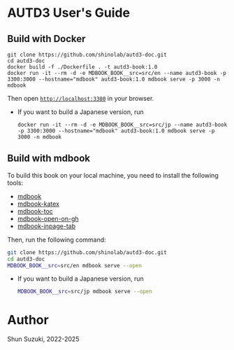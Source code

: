 # AUTD3 User's Guide

## Build with Docker

```
git clone https://github.com/shinolab/autd3-doc.git
cd autd3-doc
docker build -f ./Dockerfile . -t autd3-book:1.0
docker run -it --rm -d -e MDBOOK_BOOK__src=src/en --name autd3-book -p 3300:3000 --hostname="mdbook" autd3-book:1.0 mdbook serve -p 3000 -n mdbook
```

Then open [`http://localhost:3300`](http://localhost:3300) in your browser.

- If you want to build a Japanese version, run
    ```
    docker run -it --rm -d -e MDBOOK_BOOK__src=src/jp --name autd3-book -p 3300:3000 --hostname="mdbook" autd3-book:1.0 mdbook serve -p 3000 -n mdbook
    ```

## Build with mdbook

To build this book on your local machine, you need to install the following tools:
- [mdbook](https://github.com/rust-lang/mdBook)
- [mdbook-katex](https://github.com/lzanini/mdbook-katex)
- [mdbook-toc](https://github.com/badboy/mdbook-toc)
- [mdbook-open-on-gh](https://github.com/badboy/mdbook-open-on-gh)
- [mdbook-inpage-tab](https://github.com/shinolab/mdbook-inpage-tab)

Then, run the following command:

```bash
git clone https://github.com/shinolab/autd3-doc.git
cd autd3-doc
MDBOOK_BOOK__src=src/en mdbook serve --open
```

- If you want to build a Japanese version, run
    ```bash
    MDBOOK_BOOK__src=src/jp mdbook serve --open
    ```

# Author

Shun Suzuki, 2022-2025
